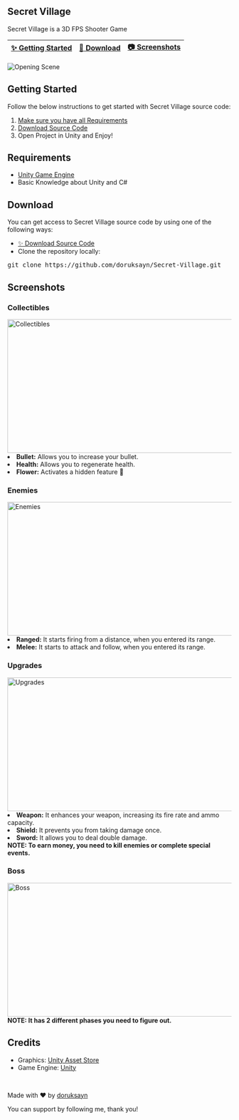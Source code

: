 Secret Village
----------------
<p>Secret Village is a 3D FPS Shooter Game<p>
<markdown-accessiblity-table data-catalyst=""><table>
<thead>
<tr>
<th><a href="#getting-started">✨ Getting Started</a></th>
<th><a href="#download">🚀 Download</a></th>
<th><a href="#screenshots">📷 Screenshots</a></th>
</tr>
</thead>
</table></markdown-accessiblity-table>
<img src="Images/Opening-Sceen.png" alt="Opening Scene">
<h2>Getting Started</h2>
<b></b>
Follow the below instructions to get started with Secret Village source code:
<ol dir="auto">
<li><a href="#requirements">Make sure you have all Requirements</a></li>
<li><a href="#download">Download Source Code</a></li>
<li>Open Project in Unity and Enjoy!</li>
</ol>
<h2>Requirements</h2>
<b></b>
<ul dir="auto">
<li><a href="https://unity3d.com" rel="nofollow">Unity Game Engine</a></li>
<li>Basic Knowledge about Unity and C#</li>
</ul>
<div class="markdown-heading" dir="auto"><h2 tabindex="-1" class="heading-element" dir="auto">Download</h2><a id="user-content-download" class="anchor" aria-label="Permalink: Download" href="#download"></a></div>
You can get access to Secret Village source code by using one of the following ways:
<ul dir="auto">
<li><a href="https://github.com/doruksayn/Secret-Village/archive/refs/heads/main.zip">✨ Download Source Code</a></li>
<li>Clone the repository locally:</li>
</ul>
<div class="highlight highlight-source-shell notranslate position-relative overflow-auto" dir="auto"><pre>git clone https://github.com/doruksayn/Secret-Village.git</pre><div class="zeroclipboard-container"><clipboard-copy aria-label="Copy" class="ClipboardButton btn btn-invisible js-clipboard-copy m-2 p-0 d-flex flex-justify-center flex-items-center" data-copy-feedback="Copied!" data-tooltip-direction="w" value="git clone https://github.com/doruksayn/Secret-Village.git" tabindex="0" role="button"></clipboard-copy></div></div>
<div class="markdown-heading" dir="auto"><h2 tabindex="-1" class="heading-element" dir="auto">Screenshots</h2><a id="user-content-screenshots" class="anchor" aria-label="Permalink: Screenshots" href="#screenshots"></a></div>
<h3>Collectibles</h3>
<img src="Images/Collectibles.png" alt="Collectibles" width="640" height="300">
<u1>
<li><b>Bullet:</b> Allows you to increase your bullet.</li>
<li><b>Health:</b> Allows you to regenerate health.</li>
<li><b>Flower:</b> Activates a hidden feature 💎</li>
</u1>
<h3>Enemies</h3>
<img src="Images/Enemies.png" alt="Enemies" width="640" height="300">
<u1>
<li><b>Ranged:</b> It starts firing from a distance, when you entered its range.</li>
<li><b>Melee:</b> It starts to attack and follow, when you entered its range.</li>
</u1>
<h3>Upgrades</h3>
<img src="Images/Upgrades.png" alt="Upgrades" width="640" height="300">
<u1>
<li><b>Weapon:</b> It enhances your weapon, increasing its fire rate and ammo capacity.</li>  
<li><b>Shield:</b> It prevents you from taking damage once.</li>
<li><b>Sword:</b> It allows you to deal double damage.</li>
</u1>
<b>NOTE: To earn money, you need to kill enemies or complete special events.</b>
<h3>Boss</h3>
<img src="Images/Boss.png" alt="Boss" width="640" height="300">
<br>
<b>NOTE: It has 2 different phases you need to figure out.</b>
<div class="markdown-heading" dir="auto"><h2 tabindex="-1" class="heading-element" dir="auto">Credits</h2><a id="user-content-credits" class="anchor" aria-label="Permalink: Credits" href="#credits"></a></div>
<ul dir="auto">
<li>Graphics: <a href="https://assetstore.unity.com/?srsltid=AfmBOori-upcamcFKP448yZFhcCeLeE8VrJPhVKzq7cyPG9R15FLsGm1" rel="nofollow">Unity Asset Store</a></li>
<li>Game Engine: <a href="https://unity3d.com/" rel="nofollow">Unity</a></li>
</ul>
<br>
<p dir="auto">Made with ❤️ by <a href="https://github.com/doruksayn">doruksayn</a></p>
<p dir="auto">You can support by following me, thank you!</p>



